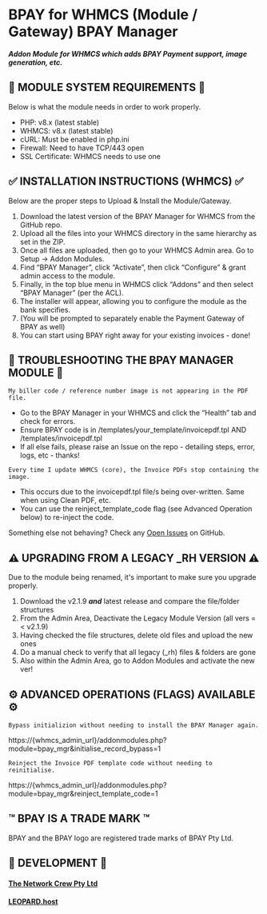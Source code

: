 # BPAY for WHMCS (Module / Gateway) BPAY Manager

**_Addon Module for WHMCS which adds BPAY Payment support, image generation, etc._**

## 🎯 MODULE SYSTEM REQUIREMENTS 🎯

Below is what the module needs in order to work properly.
- PHP: v8.x (latest stable)
- WHMCS: v8.x (latest stable)
- cURL: Must be enabled in php.ini
- Firewall: Need to have TCP/443 open
- SSL Certificate: WHMCS needs to use one

## ✅ INSTALLATION INSTRUCTIONS (WHMCS) ✅

Below are the proper steps to Upload & Install the Module/Gateway.
1. Download the latest version of the BPAY Manager for WHMCS from the GitHub repo.
2. Upload all the files into your WHMCS directory in the same hierarchy as set in the ZIP.
3. Once all files are uploaded, then go to your WHMCS Admin area. Go to Setup -> Addon Modules.
4. Find “BPAY Manager”, click “Activate”, then click “Configure” & grant admin access to the module.
5. Finally, in the top blue menu in WHMCS click “Addons” and then select “BPAY Manager” (per the ACL).
6. The installer will appear, allowing you to configure the module as the bank specifies.
7. (You will be prompted to separately enable the Payment Gateway of BPAY as well)
8. You can start using BPAY right away for your existing invoices - done!

## 🐛 TROUBLESHOOTING THE BPAY MANAGER MODULE 🐛

```My biller code / reference number image is not appearing in the PDF file.```

- Go to the BPAY Manager in your WHMCS and click the “Health” tab and check for errors.
- Ensure BPAY code is in /templates/your_template/invoicepdf.tpl AND /templates/invoicepdf.tpl
- If all else fails, please raise an Issue on the repo - detailing steps, error, logs, etc - thanks!

```Every time I update WHMCS (core), the Invoice PDFs stop containing the image.```

- This occurs due to the invoicepdf.tpl file/s being over-written. Same when using Clean PDF, etc.
- You can use the reinject_template_code flag (see Advanced Operation below) to re-inject the code.

Something else not behaving? Check any [Open Issues](https://github.com/The-Network-Crew/BPAY-for-WHMCS/issues) on GitHub.

## ⚠️ UPGRADING FROM A LEGACY \_RH VERSION ⚠️

Due to the module being renamed, it's important to make sure you upgrade properly.

1. Download the v2.1.9 **_and_** latest release and compare the file/folder structures
2. From the Admin Area, Deactivate the Legacy Module Version (all vers =< v2.1.9)
3. Having checked the file structures, delete old files and upload the new ones
4. Do a manual check to verify that all legacy (\_rh) files & folders are gone
5. Also within the Admin Area, go to Addon Modules and activate the new ver!

## ⚙️ ADVANCED OPERATIONS (FLAGS) AVAILABLE ⚙️

```Bypass initializion without needing to install the BPAY Manager again.```

https://{whmcs_admin_url}/addonmodules.php?module=bpay_mgr&initialise_record_bypass=1

```Reinject the Invoice PDF template code without needing to reinitialise.```

https://{whmcs_admin_url}/addonmodules.php?module=bpay_mgr&reinject_template_code=1

## ™️ BPAY IS A TRADE MARK ™️

BPAY and the BPAY logo are registered trade marks of BPAY Pty Ltd.

## 🏢 DEVELOPMENT 🏢

#### [The Network Crew Pty Ltd](https://thenetworkcrew.com.au)

#### [LEOPARD.host](https://leopard.host)
